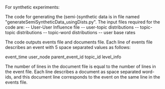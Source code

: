 For synthetic experiments:

The code for generating the (semi-)synthetic data is in file named "generateSemiSyntheticData_usingDists.py". 
The input files required for the code are:
	-- User-User Influence file
	-- user-topic distributions
	-- topic-topic distributions
	-- topic-word distributions
	-- user base rates

The code outputs events file and documents file. Each line of events file describes an event with 5 space separated values as follows:

event_time user_node parent_event_id topic_id level_info

The number of lines in the document file is equal to the number of lines in the event file. 
Each line describes a document as space separated word-ids, and this document line corresponds to the event on the same line in the events file.
